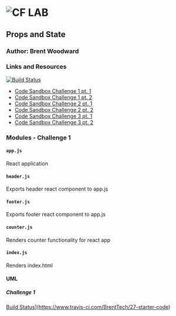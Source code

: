 ![CF](http://i.imgur.com/7v5ASc8.png) LAB
=================================================

## Props and State

### Author: Brent Woodward

### Links and Resources
[![Build Status](https://www.travis-ci.com/BrentTech/27-starter-code.svg?branch=master)](https://www.travis-ci.com/BrentTech/27-starter-code)
* [Code Sandbox Challenge 1 pt. 1](https://codesandbox.io/s/0p0l613wyn)
* [Code Sandbox Challenge 1 pt. 2](https://codesandbox.io/s/k0ozx4w717)
* [Code Sandbox Challenge 2 pt. 1](https://codesandbox.io/s/pjkj39jx8j)
* [Code Sandbox Challenge 2 pt. 2](https://codesandbox.io/s/230yyy50xp)
* [Code Sandbox Challenge 3 pt. 1](https://codesandbox.io/s/mqox83j1o8)
* [Code Sandbox Challenge 3 pt. 2](https://codesandbox.io/s/4qzjrqjyq4)


### Modules - Challenge 1
#### `app.js`
React application
#### `header.js`
Exports header react component to app.js
#### `footer.js`
Exports footer react component to app.js
#### `counter.js`
Renders counter functionality for react app
#### `index.js`
Renders index.html


#### UML
##### Challenge 1
[Build Status](https://www.travis-ci.com/BrentTech/27-starter-code.svg?branch=master)](https://www.travis-ci.com/BrentTech/27-starter-code)
